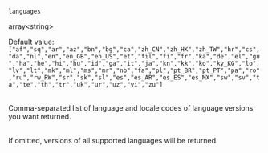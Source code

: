 <div>

` languages `

array\<string\>

</div>

Default value:
` ["af","sq","ar","az","bn","bg","ca","zh_CN","zh_HK","zh_TW","hr","cs","da","nl","en","en_GB","en_US","et","fil","fi","fr","ka","de","el","gu","ha","he","hi","hu","id","ga","it","ja","kn","kk","ko","ky_KG","lo","lv","lt","mk","ml","ms","mr","nb","fa","pl","pt_BR","pt_PT","pa","ro","ru","rw_RW","sr","sk","sl","es","es_AR","es_ES","es_MX","sw","sv","ta","te","th","tr","uk","ur","uz","vi","zu"] `

<div>

<div>

\
Comma-separated list of language and locale codes of language versions
you want returned.

\
If omitted, versions of all supported languages will be returned.

</div>

</div>
